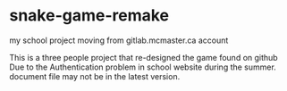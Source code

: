 # snake-game-remake
my school project moving from gitlab.mcmaster.ca account

This is a three people project that re-designed the game found on github
Due to the Authentication problem in school website during the summer. document file may not be in the latest version.
